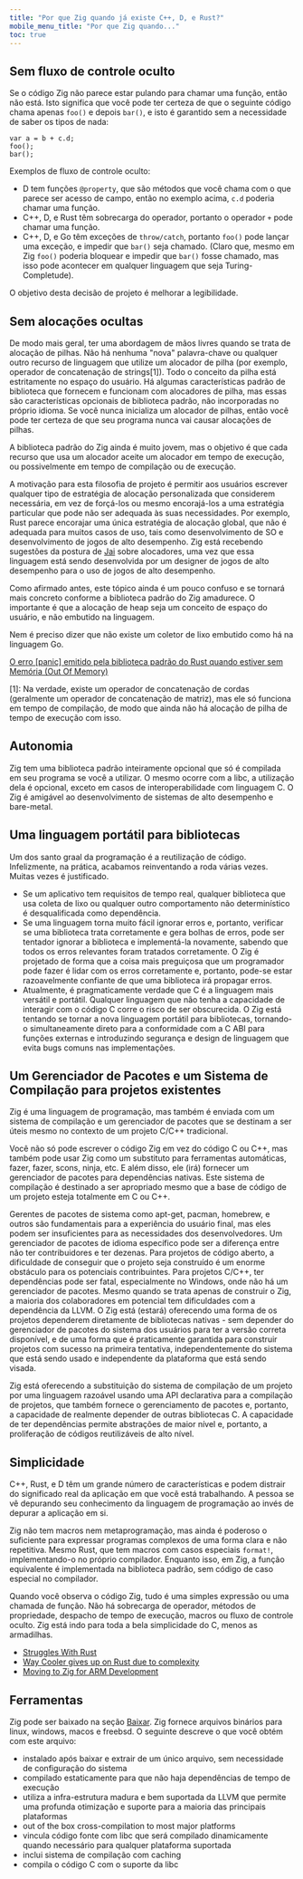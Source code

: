 ```yaml
---
title: "Por que Zig quando já existe C++, D, e Rust?"
mobile_menu_title: "Por que Zig quando..."
toc: true
---
```



## Sem fluxo de controle oculto

Se o código Zig não parece estar pulando para chamar uma função, então não está. Isto significa que você pode ter certeza de que o seguinte código chama apenas `foo()` e depois `bar()`, e isto é garantido sem a necessidade de saber os tipos de nada:

```zig
var a = b + c.d;
foo();
bar();
```

Exemplos de fluxo de controle oculto:

- D tem funções `@property`, que são métodos que você chama com o que parece ser acesso de campo, então no exemplo acima, `c.d` poderia chamar uma função.
- C++, D, e Rust têm sobrecarga do operador, portanto o operador `+` pode chamar uma função.
- C++, D, e Go têm exceções de `throw/catch`, portanto `foo()` pode lançar uma exceção, e impedir que `bar()` seja chamado. (Claro que, mesmo em Zig `foo()` poderia bloquear e impedir que `bar()` fosse chamado, mas isso pode acontecer em qualquer linguagem que seja Turing-Completude).

O objetivo desta decisão de projeto é melhorar a legibilidade.

## Sem alocações ocultas

De modo mais geral, ter uma abordagem de mãos livres quando se trata de alocação de pilhas. Não há nenhuma "nova" palavra-chave ou qualquer outro recurso de linguagem que utilize um alocador de pilha (por exemplo, operador de concatenação de strings[1]). Todo o conceito da pilha está estritamente no espaço do usuário. Há algumas características padrão de biblioteca que fornecem e funcionam com alocadores de pilha, mas essas são características opcionais de biblioteca padrão, não incorporadas no próprio idioma. Se você nunca inicializa um alocador de pilhas, então você pode ter certeza de que seu programa nunca vai causar alocações de pilhas.

A biblioteca padrão do Zig ainda é muito jovem, mas o objetivo é que cada recurso que usa um alocador aceite um alocador em tempo de execução, ou possivelmente em tempo de compilação ou de execução.

A motivação para esta filosofia de projeto é permitir aos usuários escrever qualquer tipo de estratégia de alocação personalizada que considerem necessária, em vez de forçá-los ou mesmo encorajá-los a uma estratégia particular que pode não ser adequada às suas necessidades. Por exemplo, Rust parece encorajar uma única estratégia de alocação global, que não é adequada para muitos casos de uso, tais como desenvolvimento de SO e desenvolvimento de jogos de alto desempenho. Zig está recebendo sugestões da postura de [Jai](https://www.youtube.com/watch?v=ciGQCP6HgqI) sobre alocadores, uma vez que essa linguagem está sendo desenvolvida por um designer de jogos de alto desempenho para o uso de jogos de alto desempenho. 

Como afirmado antes, este tópico ainda é um pouco confuso e se tornará mais concreto conforme a biblioteca padrão do Zig amadurece. O importante é que a alocação de heap seja um conceito de espaço do usuário, e não embutido na linguagem.

Nem é preciso dizer que não existe um coletor de lixo embutido como há na linguagem Go.

[O erro [panic] emitido pela biblioteca padrão do Rust quando estiver sem Memória (Out Of Memory)](https://github.com/rust-lang/rust/issues/29802)

[1]: Na verdade, existe um operador de concatenação de cordas (geralmente um operador de concatenação de matriz), mas ele só funciona em tempo de compilação, de modo que ainda não há alocação de pilha de tempo de execução com isso.

## Autonomia

Zig tem uma biblioteca padrão inteiramente opcional que só é compilada em seu programa se você a utilizar. O mesmo ocorre com a libc, a utilização dela é opcional, exceto em casos de interoperabilidade com linguagem C. O Zig é amigável ao desenvolvimento de sistemas de alto desempenho e bare-metal. 


## Uma linguagem portátil para bibliotecas

Um dos santo graal da programação é a reutilização de código. Infelizmente, na prática, acabamos reinventando a roda várias vezes. Muitas vezes é justificado.

 * Se um aplicativo tem requisitos de tempo real, qualquer biblioteca que usa coleta de lixo ou qualquer outro comportamento não determinístico é desqualificada como dependência.
 * Se uma linguagem torna muito fácil ignorar erros e, portanto, verificar se uma biblioteca trata corretamente e gera bolhas de erros, pode ser tentador ignorar a biblioteca e implementá-la novamente, sabendo que todos os erros relevantes foram tratados corretamente. O Zig é projetado de forma que a coisa mais preguiçosa que um programador pode fazer é lidar com os erros corretamente e, portanto, pode-se estar razoavelmente confiante de que uma biblioteca irá propagar erros.
 * Atualmente, é pragmaticamente verdade que C é a linguagem mais versátil e portátil. Qualquer linguagem que não tenha a capacidade de interagir com o código C corre o risco de ser obscurecida. O Zig está tentando se tornar a nova linguagem portátil para bibliotecas, tornando-o simultaneamente direto para a conformidade com a C ABI para funções externas e introduzindo segurança e design de linguagem que evita bugs comuns nas implementações.

## Um Gerenciador de Pacotes e um Sistema de Compilação para projetos existentes

Zig é uma linguagem de programação, mas também é enviada com um sistema de compilação e um gerenciador de pacotes que se destinam a ser úteis mesmo no contexto de um projeto C/C++ tradicional.

Você não só pode escrever o código Zig em vez do código C ou C++, mas também pode usar Zig como um substituto para ferramentas automáticas, fazer, fazer, scons, ninja, etc. E além disso, ele (irá) fornecer um gerenciador de pacotes para dependências nativas. Este sistema de compilação é destinado a ser apropriado mesmo que a base de código de um projeto esteja totalmente em C ou C++.

Gerentes de pacotes de sistema como apt-get, pacman, homebrew, e outros são fundamentais para a experiência do usuário final, mas eles podem ser insuficientes para as necessidades dos desenvolvedores. Um gerenciador de pacotes de idioma específico pode ser a diferença entre não ter contribuidores e ter dezenas. Para projetos de código aberto, a dificuldade de conseguir que o projeto seja construído é um enorme obstáculo para os potenciais contribuintes. Para projetos C/C++, ter dependências pode ser fatal, especialmente no Windows, onde não há um gerenciador de pacotes. Mesmo quando se trata apenas de construir o Zig, a maioria dos colaboradores em potencial tem dificuldades com a dependência da LLVM. O Zig está (estará) oferecendo uma forma de os projetos dependerem diretamente de bibliotecas nativas - sem depender do gerenciador de pacotes do sistema dos usuários para ter a versão correta disponível, e de uma forma que é praticamente garantida para construir projetos com sucesso na primeira tentativa, independentemente do sistema que está sendo usado e independente da plataforma que está sendo visada.

Zig está oferecendo a substituição do sistema de compilação de um projeto por uma linguagem razoável usando uma API declarativa para a compilação de projetos, que também fornece o gerenciamento de pacotes e, portanto, a capacidade de realmente depender de outras bibliotecas C. A capacidade de ter dependências permite abstrações de maior nível e, portanto, a proliferação de códigos reutilizáveis de alto nível.

## Simplicidade

C++, Rust, e D têm um grande número de características e podem distrair do significado real da aplicação em que você está trabalhando. A pessoa se vê depurando seu conhecimento da linguagem de programação ao invés de depurar a aplicação em si.

Zig não tem macros nem metaprogramação, mas ainda é poderoso o suficiente para expressar programas complexos de uma forma clara e não repetitiva. Mesmo Rust, que tem macros com casos especiais `format!`, implementando-o no próprio compilador. Enquanto isso, em Zig, a função equivalente é implementada na biblioteca padrão, sem código de caso especial no compilador.

Quando você observa o código Zig, tudo é uma simples expressão ou uma chamada de função. Não há sobrecarga de operador, métodos de propriedade, despacho de tempo de execução, macros ou fluxo de controle oculto. Zig está indo para toda a bela simplicidade do C, menos as armadilhas.

 * [Struggles With Rust](https://compileandrun.com/stuggles-with-rust.html)
 * [Way Cooler gives up on Rust due to complexity](http://way-cooler.org/blog/2019/04/29/rewriting-way-cooler-in-c.html)
 * [Moving to Zig for ARM Development](https://www.jishuwen.com/d/2Ap9)

## Ferramentas

Zig pode ser baixado na seção [Baixar](/downloads/). Zig fornece arquivos binários para linux, windows, macos e freebsd. O seguinte descreve o que você obtém com este arquivo:

* instalado após baixar e extrair de um único arquivo, sem necessidade de configuração do sistema
* compilado estaticamente para que não haja dependências de tempo de execução
* utiliza a infra-estrutura madura e bem suportada da LLVM que permite uma profunda otimização e suporte para a maioria das principais plataformas
* out of the box cross-compilation to most major platforms
* vincula código fonte com libc que será compilado dinamicamente quando necessário para qualquer plataforma suportada
* inclui sistema de compilação com caching
* compila o código C com o suporte da libc
